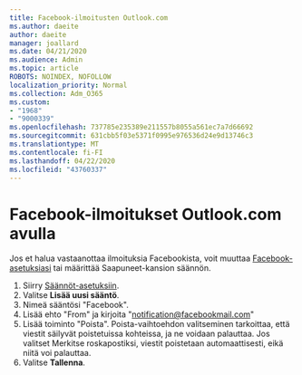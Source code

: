 ```yaml
---
title: Facebook-ilmoitusten Outlook.com
ms.author: daeite
author: daeite
manager: joallard
ms.date: 04/21/2020
ms.audience: Admin
ms.topic: article
ROBOTS: NOINDEX, NOFOLLOW
localization_priority: Normal
ms.collection: Adm_O365
ms.custom:
- "1968"
- "9000339"
ms.openlocfilehash: 737785e235389e211557b8055a561ec7a7d66692
ms.sourcegitcommit: 631cbb5f03e5371f0995e976536d24e9d13746c3
ms.translationtype: MT
ms.contentlocale: fi-FI
ms.lasthandoff: 04/22/2020
ms.locfileid: "43760337"
---
```

# <a name="facebook-notifications-using-outlookcom"></a>Facebook-ilmoitukset Outlook.com avulla

Jos et halua vastaanottaa ilmoituksia Facebookista, voit muuttaa [Facebook-asetuksiasi](https://aka.ms/facebook-notifications-settings) tai määrittää Saapuneet-kansion säännön.

1. Siirry [Säännöt-asetuksiin](https://outlook.live.com/mail/options/mail/rules/inboxRules).
1. Valitse **Lisää uusi sääntö**.
1. Nimeä sääntösi "Facebook".
1. Lisää ehto "From" ja kirjoita "notification@facebookmail.com"
1. Lisää toiminto "Poista". Poista-vaihtoehdon valitseminen tarkoittaa, että viestit säilyvät poistetuissa kohteissa, ja ne voidaan palauttaa. Jos valitset Merkitse roskapostiksi, viestit poistetaan automaattisesti, eikä niitä voi palauttaa.
1. Valitse **Tallenna**.